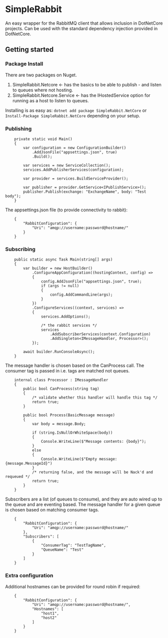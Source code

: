 # SimpleRabbit

An easy wrapper for the RabbitMQ client that allows inclusion in DotNetCore projects. Can be used with the standard dependency injection provided in DotNetCore.

## Getting started

### Package Install

There are two packages on Nuget.
1. SimpleRabbit.Netcore <- has the basics to be able to publish - and listen to queues where not hosting.
2. SimpleRabbit.Netcore.Service <- has the IHostedService option for running as a host to listen to queues.

Installing is as easy as: `dotnet add package SimpleRabbit.NetCore` or `Install-Package SimpleRabbit.NetCore` depending on your setup.

### Publishing

```
    private static void Main()
    {
        var configuration = new ConfigurationBuilder()
            .AddJsonFile("appsettings.json", true)
            .Build();

        var services = new ServiceCollection();
        services.AddPublisherServices(configuration);

        var provider = services.BuildServiceProvider();

        var publisher = provider.GetService<IPublishService>();
        publisher.Publish(exchange: "ExchangeName", body: "Test body");
    }
```

The appsettings.json file (to provide connectivity to rabbit):
```
    {
        "RabbitConfiguration": {
            "Uri": "amqp://username:password@hostname/"
        }
    }
```

### Subscribing

```
    public static async Task Main(string[] args)
    {
        var builder = new HostBuilder()
            .ConfigureAppConfiguration((hostingContext, config) =>
            {
                config.AddJsonFile("appsettings.json", true);
                if (args != null)
                {
                    config.AddCommandLine(args);
                }
            })
            .ConfigureServices((context, services) =>
            {
                services.AddOptions();

                /* the rabbit services */
                services
                    .AddSubscriberServices(context.Configuration)
                    .AddSingleton<IMessageHandler, Processor>();
            });

        await builder.RunConsoleAsync();
    }
```

The message handler is chosen based on the CanProcess call. The consumer tag is passed in i.e. tags are matched not queues.
```
    internal class Processor : IMessageHandler
    {
        public bool CanProcess(string tag)
        {
            /* validate whether this handler will handle this tag */
            return true;
        }

        public bool Process(BasicMessage message)
        {
            var body = message.Body;

            if (string.IsNullOrWhiteSpace(body))
            {
                Console.WriteLine($"Message contents: {body}");
            }
            else
            {
                Console.WriteLine($"Empty message: {message.MessageId}")
            }
            /* returning false, and the message will be Nack'd and requeued */
            return true;
        }
    }
```

Subscribers are a list (of queues to consume), and they are auto wired up to the queue and are eventing based. The message handler for a given queue is chosen based on matching consumer tags.
```
    {
        "RabbitConfiguration": {
            "Uri": "amqp://username:password@hostname/"
        },
        "Subscribers": [
            {
                "ConsumerTag": "TestTagName",
                "QueueName": "Test"
            }
        ]
    }
```

### Extra configuration

Additional hostnames can be provided for round robin if required:
```
    {
        "RabbitConfiguration": {
            "Uri": "amqp://username:password@hostname/",
            "Hostnames": [
                "host1",
                "host2"
            ]
        }
    }
```
